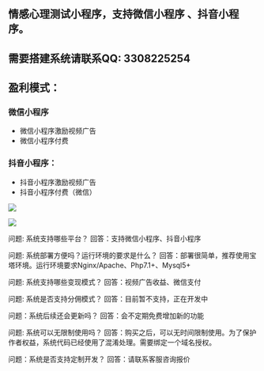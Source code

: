 ## 情感心理测试小程序，支持微信小程序 、抖音小程序。

## 需要搭建系统请联系QQ: 3308225254

## 盈利模式：
### 微信小程序
- 微信小程序激励视频广告
- 微信小程序付费

### 抖音小程序：
- 抖音小程序激励视频广告
- 抖音小程序付费（微信）

![](http://wp1.linkabc.top/wp-content/uploads/2020/10/S01023-22403679-576x1024.jpg)

![](http://wp1.linkabc.top/wp-content/uploads/2020/10/S01023-22490354-576x1024.jpg)



问题: 系统支持哪些平台？
回答：支持微信小程序、抖音小程序

问题: 系统部署方便吗？运行环境的要求是什么？
回答：部署很简单，推荐使用宝塔环境。运行环境要求Nginx/Apache、Php7.1+、Mysql5+


问题: 系统支持哪些变现模式？
回答：视频广告收益、微信支付

问题: 系统是否支持分佣模式？
回答：目前暂不支持，正在开发中

问题：系统后续还会更新吗？
回答：会不定期免费增加新的功能

问题: 系统可以无限制使用吗？
回答：购买之后，可以无时间限制使用。为了保护作者权益，系统代码已经使用了混淆处理。需要绑定一个域名授权。

问题：系统是否支持定制开发？
回答：请联系客服咨询报价
